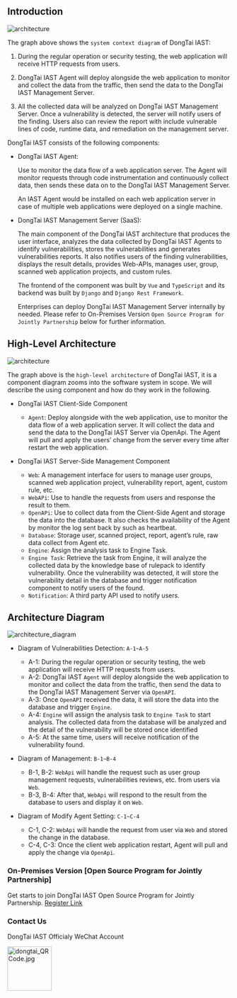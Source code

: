 ## Introduction

![architecture](https://hxsecurity.github.io/DongTai-Doc/doc/assets/en_us/Architecture_architecture.png)

The graph above shows the `system context diagram` of DongTai IAST:

1. During the regular operation or security testing, the web application will receive HTTP requests from users.

2. DongTai IAST Agent will deploy alongside the web application to monitor and collect the data from the traffic, then send the data to the DongTai IAST Management Server.

3. All the collected data will be analyzed on DongTai IAST Management Server. Once a vulnerability is detected, the server will notify users of the finding. Users also can review the report with include vulnerable lines of code, runtime data, and remediation on the management server.


DongTai IAST consists of the following components:

- DongTai IAST Agent: 

  Use to monitor the data flow of a web application server. The Agent will monitor requests through code instrumentation and continuously collect data, then sends these data on to the DongTai IAST Management Server. 
  
  An IAST Agent would be installed on each web application server in case of multiple web applications were deployed on a single machine.

- DongTai IAST Management Server (SaaS): 
  
  The main component of the DongTai IAST architecture that produces the user interface, analyzes the data collected by DongTai IAST Agents to identify vulnerabilities, stores the vulnerabilities and generates vulnerabilities reports. It also notifies users of the finding vulnerabilities, displays the result details, provides Web-APIs, manages user, group, scanned web application projects, and custom rules. 
  
  The frontend of the component was built by `Vue` and `TypeScript` and its backend was built by `Django` and `Django Rest Framework`.

  Enterprises can deploy DongTai IAST Management Server internally by needed. Please refer to On-Premises Version `Open Source Program for Jointly Partnership` below for further information.

## High-Level Architecture
![architecture](https://hxsecurity.github.io/DongTai-Doc/doc/assets/en_us/Architecture_diagram.png)

The graph above is the `high-level architecture` of DongTai IAST, it is a component diagram zooms into the software system in scope. We will describe the using component and how do they work in the following.

- DongTai IAST Client-Side Component 
  - `Agent`: Deploy alongside with the web application, use to monitor the data flow of a web application server. It will collect the data and send the data to the DongTai IAST Server via OpenApi. The Agent will pull and apply the users’ change from the server every time after restart the web application.

- DongTai IAST Server-Side Management Component 
  - `Web`: A management interface for users to manage user groups, scanned web application project, vulnerability report, agent, custom rule, etc.
  - `WebAPi`: Use to handle the requests from users and response the result to them.
  - `OpenAPi`: Use to collect data from the Client-Side Agent and storage the data into the database. It also checks the availability of the Agent by monitor the log sent back by such as heartbeat.
  - `Database`: Storage user, scanned project, report, agent’s rule, raw data collect from Agent etc.
  - `Engine`: Assign the analysis task to Engine Task.
  - `Engine Task`: Retrieve the task from Engine, it will analyze the collected data by the knowledge base of rulepack to identify vulnerability. Once the vulnerability was detected, it will store the vulnerability detail in the database and trigger notification component to notify users of the found.
  - `Notification`: A third party API used to notify users.

## Architecture Diagram
![architecture_diagram](https://hxsecurity.github.io/DongTai-Doc/doc/assets/en_us/Architecture_diagram-step.png)

- Diagram of Vulnerabilities Detection: `A-1~A-5`
  - A-1: During the regular operation or security testing, the web application will receive HTTP requests from users.
  - A-2: DongTai IAST `Agent` will deploy alongside the web application to monitor and collect the data from the traffic, then send the data to the DongTai IAST Management Server via `OpenAPI`.
  - A-3: Once `OpenAPI` received the data, it will store the data into the database and trigger `Engine`.
  - A-4: `Engine` will assign the analysis task to `Engine Task` to start analysis. The collected data from the database will be analyzed and the detail of the vulnerability will be stored once identified 
  - A-5: At the same time, users will receive notification of the vulnerability found.

- Diagram of Management: `B-1~B-4`
  - B-1, B-2: `WebApi` will handle the request such as user group management requests, vulnerabilities reviews, etc. from users via `Web`.
  - B-3, B-4: After that, `WebApi` will respond to the result from the database to users and display it on `Web`.

- Diagram of Modify Agent Setting: `C-1~C-4`
  - C-1, C-2: `WebApi` will handle the request from user via `Web` and stored the change in the database.
  - C-4, C-3: Once the client web application restart, Agent will pull and apply the change via `OpenApi`.

### On-Premises Version [Open Source Program for Jointly Partnership]

Get starts to join DongTai IAST Open Source Program for Jointly Partnership.
[Register Link](https://jinshuju.net/f/PKPl99)

### Contact Us
DongTai IAST Officialy WeChat Account
<div style="text-align:left">
<img width="100" height="100" alt="dongtai_QRCode.jpg" data-origin="https://hxsecurity.github.io/DongTai-Doc/doc/assets/aboutus/dongtai_wx.jpg" src="https://hxsecurity.github.io/DongTai-Doc/doc/assets/aboutus/dongtai_wx.jpg">
</div>

